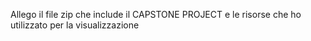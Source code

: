 Allego il file zip che include il CAPSTONE PROJECT e le risorse che ho utilizzato per la visualizzazione
